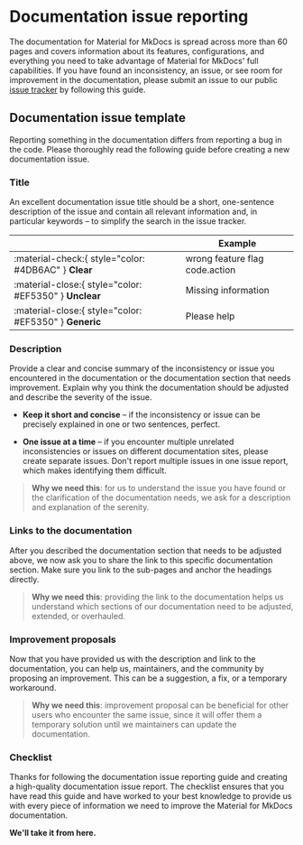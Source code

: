 # Documentation issue reporting

The documentation for Material for MkDocs is spread across more than 60 pages 
and covers information about its features, configurations, and everything you 
need to take advantage of Material for MkDocs' full capabilities. If you have 
found an inconsistency, an issue, or see room for improvement in the 
documentation, please submit an issue to our public [issue tracker] by following 
this guide.

  [issue tracker]: https://github.com/squidfunk/mkdocs-material/issues

## Documentation issue template

Reporting something in the documentation differs from reporting a bug in the code. 
Please thoroughly read the following guide before creating a new documentation 
issue.

### Title

An excellent documentation issue title should be a short, one-sentence 
description of the issue and contain all relevant information and, in particular 
keywords  – to simplify the search in the issue tracker.

| <!-- --> | Example  |
| -------- | -------- | 
| :material-check:{ style="color: #4DB6AC" } __Clear__ | wrong feature flag code.action
| :material-close:{ style="color: #EF5350" } __Unclear__ | Missing information 
| :material-close:{ style="color: #EF5350" } __Generic__ | Please help

### Description

Provide a clear and concise summary of the inconsistency or issue you 
encountered in the documentation or the documentation section that needs 
improvement. Explain why you think the documentation should be adjusted and 
describe the severity of the issue. 

-   __Keep it short and concise__ – if the inconsistency or issue can be 
    precisely explained in one or two sentences, perfect.

-   __One issue at a time__ – if you encounter multiple unrelated inconsistencies 
    or issues on different documentation sites, please create separate issues. 
    Don't report multiple issues in one issue report, which makes identifying 
    them difficult.

> __Why we need this__: for us to understand the issue you have found or the 
> clarification of the documentation needs, we ask for a description and 
> explanation of the serenity.

### Links to the documentation

After you described the documentation section that needs to be adjusted above, 
we now ask you to share the link to this specific documentation section. Make 
sure you link to the sub-pages and anchor the headings directly.

> __Why we need this__: providing the link to the documentation helps us 
> understand which sections of our documentation need to be adjusted, extended, 
> or overhauled. 

### Improvement proposals

Now that you have provided us with the description and link to the 
documentation, you can help us, maintainers, and the community by proposing an 
improvement. This can be a suggestion, a fix, or a temporary workaround.

> __Why we need this__: improvement proposal can be beneficial for other users 
> who encounter the same issue, since it will offer them a temporary solution 
> until we maintainers can update the documentation.

### Checklist

Thanks for following the documentation issue reporting guide and creating a 
high-quality documentation issue report. The checklist ensures that you have read 
this guide and have worked to your best knowledge to provide us with every piece 
of information we need to improve the Material for MkDocs documentation.

__We'll take it from here.__
